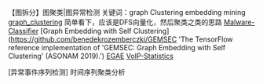 【图拆分】图聚类|图异常检测    关键词：graph Clustering   embedding mining
[graph_clustering](https://github.com/fmaguire/graph_clustering/tree/main) 
简单看下，应该是DFS向量化，然后聚类之类的思路
[Malware-Classifier](https://github.com/rahulp0491/Malware-Classifier)
[Graph Embedding with Self Clustering](https://github.com/benedekrozemberczki/GEMSEC 'The TensorFlow reference implementation of 'GEMSEC: Graph Embedding with Self Clustering' (ASONAM 2019).')
[EGAE](https://github.com/hyzhang98/EGAE 'Implementation of "Embedding Graph Auto-Encoder for Graph Clustering", IEEE Transactions on Neural Networks and Learning Systems.')
[VoIP-Statistics](https://github.com/etamme/VoIP-Statistics 'Simulate abnormal traffic patterns for analyzing detection methods')

[异常事件序列检测]
时间序列聚类分析

